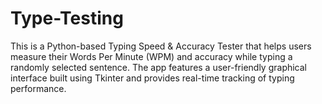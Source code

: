 # Type-Testing
This is a Python-based Typing Speed &amp; Accuracy Tester that helps users measure their Words Per Minute (WPM) and accuracy while typing a randomly selected sentence. The app features a user-friendly graphical interface built using Tkinter and provides real-time tracking of typing performance.

